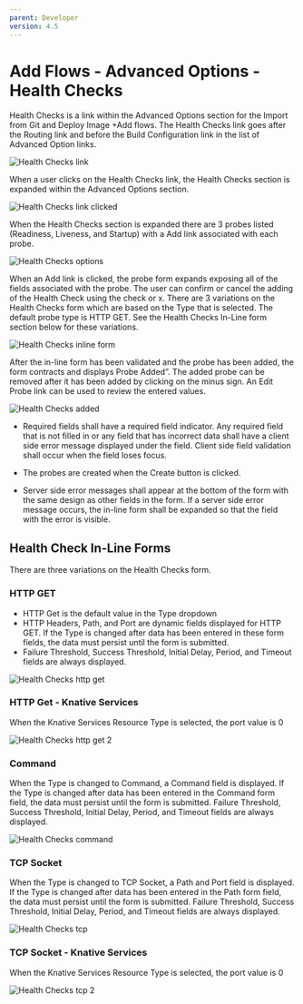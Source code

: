 ```yaml
---
parent: Developer
version: 4.5
---
```


# Add Flows - Advanced Options - Health Checks

Health Checks is a link within the Advanced Options section for the Import from Git and Deploy Image +Add flows. The Health Checks link goes after the Routing link and before the Build Configuration link in the list of Advanced Option links.

![Health Checks link](img/Select_Health_Checks.png)


When a user clicks on the Health Checks link, the Health Checks section is expanded within the Advanced Options section.

![Health Checks link clicked](img/Select_Health_Checks_2.png)

When the Health Checks section is expanded there are 3 probes listed (Readiness, Liveness, and Startup) with a Add <probe name> link associated with each probe.

![Health Checks options](img/Add_Health_Checks_3.png)

When an  Add <probe name>  link is clicked, the probe form expands exposing all of the fields associated with the probe.  The user can confirm or cancel the adding of the Health Check using the check or x.  There are 3 variations on the Health Checks form which are based on the Type that is selected. The default probe type is HTTP GET. See the Health Checks In-Line form section below for these variations.

![Health Checks inline form](img/Add_Health_Checks_4.png)

After the in-line form has been validated and the probe has been added, the form contracts and displays <probe name> Probe Added”. The added probe can be removed after it has been added by clicking on the minus sign. An Edit Probe link can be used to review the entered values.

![Health Checks added](img/Add_Health_Checks_5.png)


* Required fields shall have a required field indicator. Any required field that is not filled in or any field that has incorrect data shall have a client side error message displayed under the field. Client side field validation shall occur when the field loses focus.

* The probes are created when the Create button is clicked.

* Server side error messages shall appear at the bottom of the form with the same design as other fields in the form. If a server side error message occurs, the in-line form shall be expanded so that the field with the error is visible.


## Health Check In-Line Forms
There are three variations on the Health Checks form.

### HTTP GET
* HTTP Get is the default value in the Type dropdown
* HTTP Headers, Path, and Port are dynamic fields displayed for HTTP GET. If the Type is changed after data has been entered in these form fields, the data must persist until the form is submitted.
* Failure Threshold, Success Threshold, Initial Delay, Period, and Timeout fields are always displayed.

![Health Checks http get](img/FINAL_FORM_HTTP_GET.png)

### HTTP Get - Knative Services
When the Knative Services Resource Type is selected, the port value is 0

![Health Checks http get 2](img/FINAL_FORM_HTTP_GET_Knative.png)

### Command
When the Type is changed to Command, a Command field is displayed. If the Type is changed after data has been entered in the Command form field, the data must persist until the form is submitted.
Failure Threshold, Success Threshold, Initial Delay, Period, and Timeout fields are always displayed.

![Health Checks command](img/FINAL_FORM_Container_Command.png)

### TCP Socket
When the Type is changed to TCP Socket, a Path and Port field is displayed. If the Type is changed after data has been entered in the Path form field, the data must persist until the form is submitted.
Failure Threshold, Success Threshold, Initial Delay, Period, and Timeout fields are always displayed.

![Health Checks tcp](img/FINAL_FORM_TCP.png)

### TCP Socket - Knative Services
When the Knative Services Resource Type is selected, the port value is 0

![Health Checks tcp 2](img/FINAL_FORM_TCP_Knative.png)
